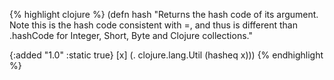 {% highlight clojure %}
(defn hash
  "Returns the hash code of its argument. Note this is the hash code
  consistent with =, and thus is different than .hashCode for Integer,
  Short, Byte and Clojure collections."

  {:added "1.0"
   :static true}
  [x] (. clojure.lang.Util (hasheq x)))
{% endhighlight %}
